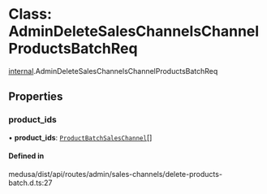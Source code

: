 # Class: AdminDeleteSalesChannelsChannelProductsBatchReq

[internal](../modules/internal-20.md).AdminDeleteSalesChannelsChannelProductsBatchReq

## Properties

### product\_ids

• **product\_ids**: [`ProductBatchSalesChannel`](internal-20.ProductBatchSalesChannel.md)[]

#### Defined in

medusa/dist/api/routes/admin/sales-channels/delete-products-batch.d.ts:27

